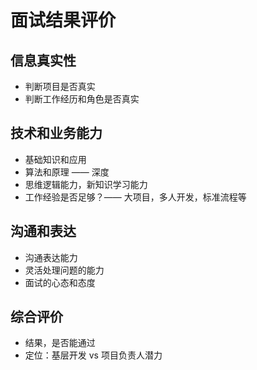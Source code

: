 # 面试结果评价

## 信息真实性

- 判断项目是否真实
- 判断工作经历和角色是否真实

## 技术和业务能力

- 基础知识和应用
- 算法和原理 —— 深度
- 思维逻辑能力，新知识学习能力
- 工作经验是否足够？—— 大项目，多人开发，标准流程等

## 沟通和表达

- 沟通表达能力
- 灵活处理问题的能力
- 面试的心态和态度

## 综合评价

- 结果，是否能通过
- 定位：基层开发 vs 项目负责人潜力
